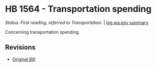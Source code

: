 # HB 1564 - Transportation spending
*Status: First reading, referred to Transportation.* | [leg.wa.gov summary](https://app.leg.wa.gov/billsummary?BillNumber=1564&Year=2021)

Concerning transportation spending.

## Revisions
* [Original Bill](1/)